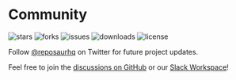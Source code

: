 # Community

<p className="flex h-6">
  <img alt="stars" src="https://badgen.net/github/stars/reposaur/reposaur" className="inline-block mr-2"/>
  <img alt="forks" src="https://badgen.net/github/forks/reposaur/reposaur" className="inline-block mr-2"/>
  <img alt="issues" src="https://badgen.net/github/open-issues/reposaur/reposaur" className="inline-block mr-2"/>
  <img alt="downloads" src="https://badgen.net/github/assets-dl/reposaur/reposaur" className="inline-block mr-2"/>
  <img alt="license" src="https://badgen.net/github/license/reposaur/reposaur" className="inline-block mr-2"/>
</p>

Follow [@reposaurhq](https://twitter.com/reposaurhq) on Twitter for future project updates.

Feel free to join the [discussions on GitHub](https://github.com/orgs/reposaur/discussions) or
our [Slack Workspace](https://join.slack.com/t/reposaur/shared_invite/zt-18kegr2sm-I50S~8TjnwOXITSvoa4DbA)!
